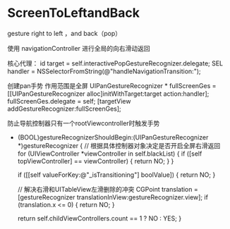 # ScreenToLeftandBack
gesture right to left ，and back（pop）

使用 navigationController 进行全局的向右滑动返回

核心代理：
  id target = self.interactivePopGestureRecognizer.delegate;
  SEL handler = NSSelectorFromString(@"handleNavigationTransition:");
  
创建pan手势 作用范围是全屏
    UIPanGestureRecognizer * fullScreenGes = [[UIPanGestureRecognizer alloc]initWithTarget:target action:handler];
    fullScreenGes.delegate = self;
    [targetView addGestureRecognizer:fullScreenGes];
    
 
 防止导航控制器只有一个rootViewcontroller时触发手势
- (BOOL)gestureRecognizerShouldBegin:(UIPanGestureRecognizer *)gestureRecognizer {
    // 根据具体控制器对象决定是否开启全屏右滑返回
    for (UIViewController *viewController in self.blackList) {
        if ([self topViewController] == viewController) {
            return NO;
        }
    }
   
    
    if ([[self valueForKey:@"_isTransitioning"] boolValue]) {
        return NO;
    }
    
    // 解决右滑和UITableView左滑删除的冲突
    CGPoint translation = [gestureRecognizer translationInView:gestureRecognizer.view];
    if (translation.x <= 0) {
        return NO;
    }
    
    return self.childViewControllers.count == 1 ? NO : YES;
}
